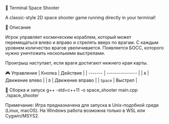 👾 Terminal Space Shooter

A classic-style 2D space shooter game running directly in your terminal!

🚀 Описание

Игрок управляет космическим кораблем, который может перемещаться влево и вправо и стрелять вверх по врагам. С каждым уровнем количество врагов увеличивается. Появляется БОСС, которого нужно уничтожить несколькими выстрелами.

Проигрыш наступает, если враги достигают нижнего края карты.

🎮 Управление
| Кнопка  | Действие        |
| ------- | --------------- |
| `A`     | Движение влево  |
| `D`     | Движение вправо |
| `Space` | Выстрел         |

🔧 Сборка и запуск
g++ -std=c++11 -o space_shooter main.cpp
./space_shooter

Примечание: Игра предназначена для запуска в Unix-подобной среде (Linux, macOS). На Windows работа возможна только в WSL или Cygwin/MSYS2.
